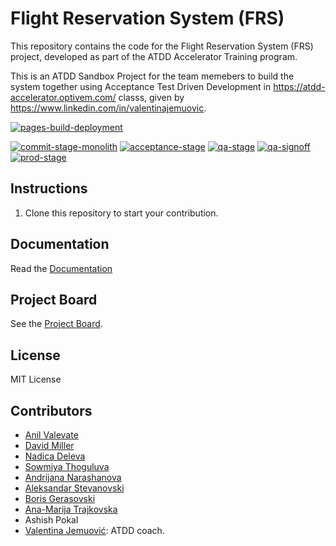 # Flight Reservation System (FRS)
This repository contains the code for the Flight Reservation System (FRS) project, developed as part of the ATDD Accelerator Training program. 

This is an ATDD Sandbox Project for the team memebers to build the system together using Acceptance Test Driven Development in https://atdd-accelerator.optivem.com/ classs, given by https://www.linkedin.com/in/valentinajemuovic.

[![pages-build-deployment](https://github.com/ArkCase/atdd-flight-reserve/actions/workflows/pages/pages-build-deployment/badge.svg?branch=main)](https://github.com/ArkCase/atdd-flight-reserve/actions/workflows/pages/pages-build-deployment)

[![commit-stage-monolith](https://github.com/ArkCase/atdd-flight-reserve/actions/workflows/commit-stage-monolith.yml/badge.svg)](https://github.com/ArkCase/atdd-flight-reserve/actions/workflows/commit-stage-monolith.yml)
[![acceptance-stage](https://github.com/ArkCase/atdd-flight-reserve/actions/workflows/acceptance-stage.yml/badge.svg)](https://github.com/ArkCase/atdd-flight-reserve/actions/workflows/acceptance-stage.yml)
[![qa-stage](https://github.com/ArkCase/atdd-flight-reserve/actions/workflows/qa-stage.yml/badge.svg)](https://github.com/ArkCase/atdd-flight-reserve/actions/workflows/qa-stage.yml)
[![qa-signoff](https://github.com/ArkCase/atdd-flight-reserve/actions/workflows/qa-signoff.yml/badge.svg)](https://github.com/ArkCase/atdd-flight-reserve/workflows/qa-signoff.yml)
[![prod-stage](https://github.com/ArkCase/atdd-flight-reserve/actions/workflows/prod-stage.yml/badge.svg)](https://github.com/ArkCase/atdd-flight-reserve/workflows/prod-stage.yml)

## Instructions
1. Clone this repository to start your contribution.

## Documentation
Read the [Documentation](https://arkcase.github.io/atdd-flight-reserve)

## Project Board
See the [Project Board](https://github.com/orgs/ArkCase/projects/9).
## License
MIT License
## Contributors
- [Anil Valevate](https://github.com/anilvv1)
- [David Miller](https://www.linkedin.com/in/david-miller-ba89941/)
- [Nadica Deleva](https://github.com/ndeleva-armedia)
- [Sowmiya Thoguluva](https://github.com/sowmiya-thoguluva)
- [Andrijana Narashanova](https://github.com/Andrijana-N)
- [Aleksandar Stevanovski](https://github.com/astevanovski)
- [Boris Gerasovski](https://github.com/gerasovskiboris)
- [Ana-Marija Trajkovska](https://github.com/anatrajkovskaarmedia)
- Ashish Pokal
- [Valentina Jemuović](https://github.com/valentinajemuovic): ATDD coach.
